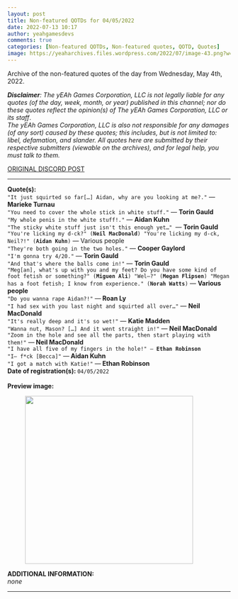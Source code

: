 ```yaml
---
layout: post
title: Non-featured QOTDs for 04/05/2022
date: 2022-07-13 10:17
author: yeahgamesdevs
comments: true
categories: [Non-featured QOTDs, Non-featured quotes, QOTD, Quotes]
image: https://yeaharchives.files.wordpress.com/2022/07/image-43.png?w=890
---
```

<!-- wp:paragraph -->
<p>Archive of the non-featured quotes of the day from Wednesday, May 4th, 2022. </p>
<!-- /wp:paragraph -->

<!-- wp:paragraph -->
<p><em><strong>Disclaimer</strong>: The yEAh Games Corporation, LLC is not legally liable for any quotes (of the day, week, month, or year) published in this channel; nor do these quotes reflect the opinion(s) of The yEAh Games Corporation, LLC or its staff</em>.<br><em>The yEAh Games Corporation, LLC is also not responsible for any damages (of any sort) caused by these quotes; this includes, but is not limited to: libel, defamation, and slander. All quotes here are submitted by their respective submitters (viewable on the archives), and for legal help, you must talk to them.</em><br><a href="https://cdn.discordapp.com/attachments/958100064079839303/964566123628609628/unknown.png"></a></p>
<!-- /wp:paragraph -->

<!-- wp:buttons {"layout":{"type":"flex","justifyContent":"left"}} -->
<div class="wp-block-buttons"><!-- wp:button {"textColor":"vivid-cyan-blue","align":"center","style":{"border":{"radius":"18px"}},"className":"is-style-fill"} -->
<div class="wp-block-button aligncenter is-style-fill"><a class="wp-block-button__link has-vivid-cyan-blue-color has-text-color wp-element-button" href="https://discord.com/channels/887052880782176266/958100064079839303/971155899672588429" style="border-radius:18px;">ORIGINAL DISCORD POST</a></div>
<!-- /wp:button --></div>
<!-- /wp:buttons -->

<!-- wp:separator {"align":"center","className":"is-style-wide"} -->
<hr class="wp-block-separator aligncenter has-alpha-channel-opacity is-style-wide" />
<!-- /wp:separator -->

<!-- wp:paragraph -->
<p><strong>Quote(s): </strong><br><code>"It just squirted so far[…] Aidan, why are you looking at me?."</code> —<strong> Marieke Turnau</strong><br><code>"You need to cover the whole stick in white stuff."</code> — <strong>Torin Gauld</strong><br><code>"My whole penis in the white stuff!."</code> — <strong>Aidan Kuhn</strong><br><code>"The sticky white stuff just isn't this enough yet…" </code>— <strong>Torin Gauld</strong><br><code>"You're licking my d-ck?" (<strong>Neil MacDonald</strong>) "You're licking my d-ck, Neil?!" (<strong>Aidan Kuhn</strong>)</code> — Various people<br><code>"They're both going in the two holes."</code> — <strong>Cooper Gaylord</strong><br><code>"I'm gonna try 4/20."</code> — <strong>Torin Gauld</strong><br><code>"And that's where the balls come in!"</code> — <strong>Torin Gauld</strong><br><code>"Meg[an], what's up with you and my feet? Do you have some kind of foot fetish or something?" (<strong>Miguen Ali</strong>) "Wel—?" (<strong>Megan Flipsen</strong>) "Megan has a foot fetish; I know from experience." (<strong>Norah Watts</strong>)</code> — <strong>Various people</strong><br><code>"Do you wanna rape Aidan?!"</code> —<strong> Roan Ly</strong><br><code>"I had sex with you last night and squirted all over…"</code> — <strong>Neil MacDonald</strong><br><code>"It's really deep and it's so wet!"</code> — <strong>Katie Madden</strong><br><code>"Wanna nut, Mason? […] And it went straight in!"</code> — <strong>Neil MacDonald</strong><br><code>"Zoom in the hole and see all the parts, then start playing with them!"</code> —<strong> Neil MacDonald</strong><br><code>"I have all five of my fingers in the hole!" — <strong>Ethan Robinson</strong><br>"I— f*ck [Becca]"</code> —<strong> Aidan Kuhn</strong><br><code>"I got a match with Katie!"</code> —<strong> Ethan Robinson</strong><br><strong>Date of registration(s): </strong><code>04/05/2022</code> <code><br></code><br><strong>Preview image:</strong></p>
<!-- /wp:paragraph -->

<!-- wp:image {"id":860,"width":379,"height":379,"sizeSlug":"large","linkDestination":"none"} -->
<figure class="wp-block-image size-large is-resized"><img src="https://yeaharchives.files.wordpress.com/2022/07/image-43.png?w=890" alt="" class="wp-image-860" width="379" height="379" /></figure>
<!-- /wp:image -->

<!-- wp:paragraph -->
<p><strong>ADDITIONAL INFORMATION:</strong><br><em>none</em></p>
<!-- /wp:paragraph -->

<!-- wp:separator {"className":"is-style-wide"} -->
<hr class="wp-block-separator has-alpha-channel-opacity is-style-wide" />
<!-- /wp:separator -->
